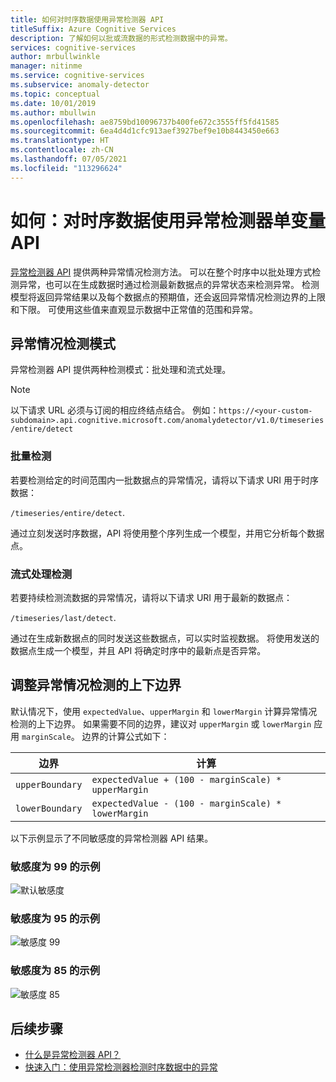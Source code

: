```yaml
---
title: 如何对时序数据使用异常检测器 API
titleSuffix: Azure Cognitive Services
description: 了解如何以批或流数据的形式检测数据中的异常。
services: cognitive-services
author: mrbullwinkle
manager: nitinme
ms.service: cognitive-services
ms.subservice: anomaly-detector
ms.topic: conceptual
ms.date: 10/01/2019
ms.author: mbullwin
ms.openlocfilehash: ae8759bd10096737b400fe672c3555ff5fd41585
ms.sourcegitcommit: 6ea4d4d1cfc913aef3927bef9e10b8443450e663
ms.translationtype: HT
ms.contentlocale: zh-CN
ms.lasthandoff: 07/05/2021
ms.locfileid: "113296624"
---
```

# <a name="how-to-use-the-anomaly-detector-univariate-api-on-your-time-series-data"></a>如何：对时序数据使用异常检测器单变量 API  

[异常检测器 API](https://westus2.dev.cognitive.microsoft.com/docs/services/AnomalyDetector/operations/post-timeseries-entire-detect) 提供两种异常情况检测方法。 可以在整个时序中以批处理方式检测异常，也可以在生成数据时通过检测最新数据点的异常状态来检测异常。 检测模型将返回异常结果以及每个数据点的预期值，还会返回异常情况检测边界的上限和下限。 可使用这些值来直观显示数据中正常值的范围和异常。

## <a name="anomaly-detection-modes"></a>异常情况检测模式

异常检测器 API 提供两种检测模式：批处理和流式处理。

> [!NOTE]
> 以下请求 URL 必须与订阅的相应终结点结合。 例如：`https://<your-custom-subdomain>.api.cognitive.microsoft.com/anomalydetector/v1.0/timeseries/entire/detect`


### <a name="batch-detection"></a>批量检测

若要检测给定的时间范围内一批数据点的异常情况，请将以下请求 URI 用于时序数据： 

`/timeseries/entire/detect`. 

通过立刻发送时序数据，API 将使用整个序列生成一个模型，并用它分析每个数据点。  

### <a name="streaming-detection"></a>流式处理检测

若要持续检测流数据的异常情况，请将以下请求 URI 用于最新的数据点： 

`/timeseries/last/detect`. 

通过在生成新数据点的同时发送这些数据点，可以实时监视数据。 将使用发送的数据点生成一个模型，并且 API 将确定时序中的最新点是否异常。

## <a name="adjusting-lower-and-upper-anomaly-detection-boundaries"></a>调整异常情况检测的上下边界

默认情况下，使用 `expectedValue`、`upperMargin` 和 `lowerMargin` 计算异常情况检测的上下边界。 如果需要不同的边界，建议对 `upperMargin` 或 `lowerMargin` 应用 `marginScale`。 边界的计算公式如下：

|边界  |计算  |
|---------|---------|
|`upperBoundary` | `expectedValue + (100 - marginScale) * upperMargin`        |
|`lowerBoundary` | `expectedValue - (100 - marginScale) * lowerMargin`        |

以下示例显示了不同敏感度的异常检测器 API 结果。

### <a name="example-with-sensitivity-at-99"></a>敏感度为 99 的示例

![默认敏感度](../media/sensitivity_99.png)

### <a name="example-with-sensitivity-at-95"></a>敏感度为 95 的示例

![敏感度 99](../media/sensitivity_95.png)

### <a name="example-with-sensitivity-at-85"></a>敏感度为 85 的示例

![敏感度 85](../media/sensitivity_85.png)

## <a name="next-steps"></a>后续步骤

* [什么是异常检测器 API？](../overview.md)
* [快速入门：使用异常检测器检测时序数据中的异常](../quickstarts/client-libraries.md)
